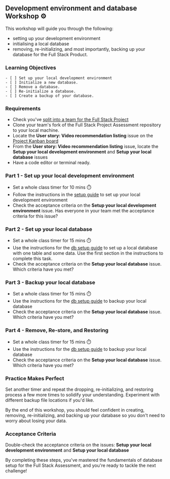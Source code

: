 ## Development environment and database Workshop ⚙️


This workshop will guide you through the following:

- setting up your development environment
- initialising a local database
- removing, re-initializing, and most importantly, backing up your database for the Full Stack Product.


### Learning Objectives

```objectives
- [ ] Set up your local development environment
- [ ] Initialize a new database.
- [ ] Remove a database.
- [ ] Re-initialize a database.
- [ ] Create a backup of your database.
```

### Requirements

- Check you've [split into a team for the Full Stack Project](https://curriculum.codeyourfuture.io/databases/product/prep/#setup-project-teams)
- Clone your team's fork of the Full Stack Project Assessment repository to your local machine.
- Locate the **User story: Video recommendation listing** issue on the [Project Kanban board](https://github.com/orgs/CodeYourFuture/projects/169/views/2)
- From the **User story: Video recommendation listing** issue, locate the **Setup your local development environment** and **Setup your local database** issues 
- Have a code editor or terminal ready.

### Part 1 - Set up your local development environment

- Set a whole class timer for 10 mins ⏱️
- Follow the instructions in the [setup guide](https://github.com/CodeYourFuture/Full-Stack-Project-Assessment/tree/main/guides/setup) to set up your local development environment
- Check the acceptance criteria on the **Setup your local development environment** issue. Has everyone in your team met the acceptance criteria for this issue?


### Part 2 - Set up your local database

- Set a whole class timer for 15 mins ⏱️
- Use the instructions for the [db setup guide](https://github.com/CodeYourFuture/Full-Stack-Project-Assessment/tree/main/guides/db-setup) to set up a local database with one table and some data. Use the first section in the instructions to complete this task.
- Check the acceptance criteria on the **Setup your local database** issue. Which criteria have you met?


### Part 3 - Backup your local database

- Set a whole class timer for 15 mins ⏱️
- Use the instructions for the [db setup guide](https://github.com/CodeYourFuture/Full-Stack-Project-Assessment/tree/main/guides/db-setup) to backup your local database
- Check the acceptance criteria on the **Setup your local database** issue. Which criteria have you met?


### Part 4 - Remove, Re-store, and Restoring

- Set a whole class timer for 15 mins ⏱️
- Use the instructions for the [db setup guide](https://github.com/CodeYourFuture/Full-Stack-Project-Assessment/tree/main/guides/db-setup) to backup your local database
- Check the acceptance criteria on the **Setup your local database** issue. Which criteria have you met?


### Practice Makes Perfect

Set another timer and repeat the dropping, re-initializing, and restoring process a few more times to solidify your understanding. Experiment with different backup file locations if you'd like.

By the end of this workshop, you should feel confident in creating, removing, re-initializing, and backing up your database so you don't need to worry about losing your data.

### Acceptance Criteria

Double-check the acceptance criteria on the issues: **Setup your local development environment** and **Setup your local database**

By completing these steps, you've mastered the fundamentals of database setup for the Full Stack Assessment, and you're ready to tackle the next challenge!
